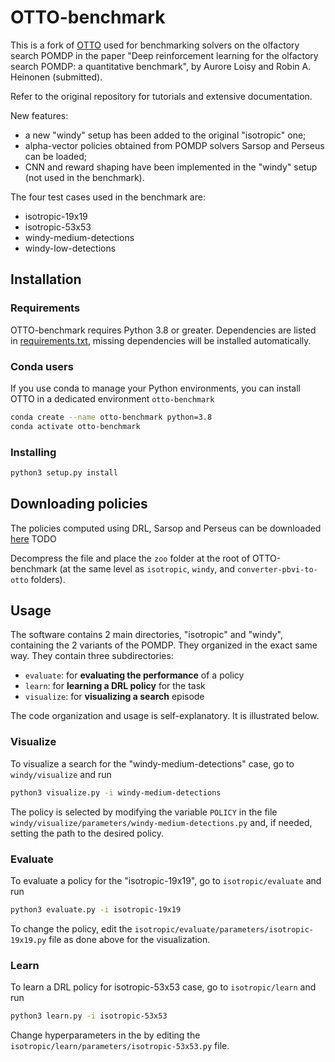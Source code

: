 
# OTTO-benchmark

This is a fork of [OTTO](https://github.com/C0PEP0D/otto) used for benchmarking
solvers on the olfactory search POMDP in the paper "Deep reinforcement learning for the olfactory search POMDP: a quantitative benchmark", by Aurore Loisy and Robin A. Heinonen (submitted).


Refer to the original repository for tutorials and extensive documentation.

New features:
- a new "windy" setup has been added to the original "isotropic" one;
- alpha-vector policies obtained from POMDP solvers Sarsop and Perseus can be loaded;
- CNN and reward shaping have been implemented in the "windy" setup (not used in the benchmark).

The four test cases used in the benchmark are:
- isotropic-19x19
- isotropic-53x53
- windy-medium-detections
- windy-low-detections

## Installation

### Requirements

OTTO-benchmark requires Python 3.8 or greater.
Dependencies are listed in [requirements.txt](https://github.com/C0PEP0D/otto/blob/main/requirements.txt),
missing dependencies will be installed automatically.

### Conda users

If you use conda to manage your Python environments, you can install OTTO in a dedicated environment `otto-benchmark`

``` bash
conda create --name otto-benchmark python=3.8
conda activate otto-benchmark
```

### Installing

``` bash
python3 setup.py install
```

## Downloading policies

The policies computed using DRL, Sarsop and Perseus can be downloaded [here](ADDURL)  TODO

Decompress the file and place the `zoo` folder at the root of OTTO-benchmark (at the same level as `isotropic`, `windy`, 
and `converter-pbvi-to-otto` folders).



## Usage

The software contains 2 main directories, "isotropic" and "windy", containing the 2 variants of the POMDP.
They organized in the exact same way. They contain three subdirectories:

- `evaluate`: for **evaluating the performance** of a policy
- `learn`: for **learning a DRL policy** for the task
- `visualize`: for **visualizing a search** episode

The code organization and usage is self-explanatory. It is illustrated below.

### Visualize

To visualize a search for the "windy-medium-detections" case, go to `windy/visualize` and run

```bash
python3 visualize.py -i windy-medium-detections
```

The policy is selected by modifying the variable `POLICY` in the file 
`windy/visualize/parameters/windy-medium-detections.py` 
and, if needed, setting the path to the desired policy.

### Evaluate

To evaluate a policy for the "isotropic-19x19", go to `isotropic/evaluate` and run

```bash
python3 evaluate.py -i isotropic-19x19
```

To change the policy, edit the `isotropic/evaluate/parameters/isotropic-19x19.py` file as done above for the visualization.

### Learn

To learn a DRL policy for isotropic-53x53 case, go to `isotropic/learn` and run
```bash
python3 learn.py -i isotropic-53x53
```

Change hyperparameters in the by editing the `isotropic/learn/parameters/isotropic-53x53.py` file.
